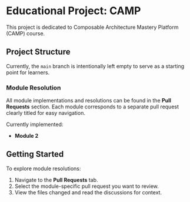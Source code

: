 # Educational Project: CAMP

This project is dedicated to Composable Architecture Mastery Platform (CAMP) course.

## Project Structure

Currently, the `main` branch is intentionally left empty to serve as a starting point for learners.

### Module Resolution

All module implementations and resolutions can be found in the **Pull Requests** section. Each module corresponds to a separate pull request clearly titled for easy navigation.

Currently implemented:
- **Module 2**

## Getting Started

To explore module resolutions:
1. Navigate to the **Pull Requests** tab.
2. Select the module-specific pull request you want to review.
3. View the files changed and read the discussions for context.
